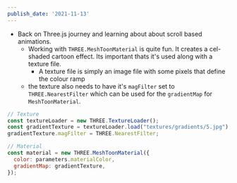 ```yaml
---
publish_date: '2021-11-13'
---
```


- Back on Three.js journey and learning about about scroll based animations.
   - Working with `THREE.MeshToonMaterial` is quite fun. It creates a cel-shaded cartoon effect. Its important thats it's used along with a texture file.
       - A texture file is simply an image file with some pixels that define the colour ramp
    - the texture also needs to have it's `magFilter` set to `THREE.NearestFilter` which can be used for the `gradientMap` for `MeshToonMaterial`.

```js
// Texture
const textureLoader = new THREE.TextureLoader();
const gradientTexture = textureLoader.load("textures/gradients/5.jpg");
gradientTexture.magFilter = THREE.NearestFilter;

// Material
const material = new THREE.MeshToonMaterial({
  color: parameters.materialColor,
  gradientMap: gradientTexture,
});

```


